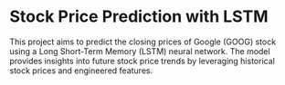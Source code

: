 # Stock Price Prediction with LSTM

This project aims to predict the closing prices of Google (GOOG) stock using a Long Short-Term Memory (LSTM) neural network. The model provides insights into future stock price trends by leveraging historical stock prices and engineered features.
